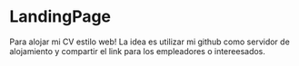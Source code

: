 # LandingPage
Para alojar mi CV estilo web!
La idea es utilizar mi github como servidor de alojamiento y compartir el link para los empleadores o intereesados.
